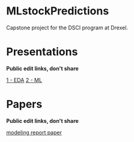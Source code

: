# MLstockPredictions
Capstone project for the DSCI program at Drexel.

# Presentations
**Public edit links, don't share**
  
[1 - EDA](https://docs.google.com/presentation/d/1BTV6rEOEukcgxXdX7xni_Y6ldnSW14Bd71sL3An4JIU/edit?usp=sharing)
[2 - ML](https://docs.google.com/presentation/d/1pUbL74Wc20A_0fFZgrkaAI5uAOFpSlPv9u6xPBqKN50/edit?usp=sharing)

# Papers
**Public edit links, don't share**
  
[modeling report paper](https://docs.google.com/document/d/1cfSjLGVgFbFPRtd6eSw_6lfhEF4RA-7NclXc_QzH3LQ/edit?usp=sharing)
